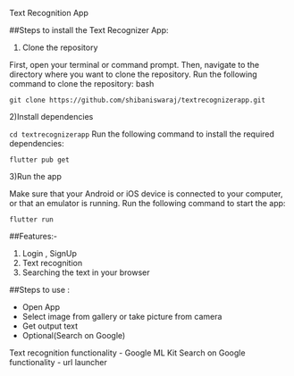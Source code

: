 Text Recognition App

##Steps to install the Text Recognizer App:

1) Clone the repository

First, open your terminal or command prompt.
Then, navigate to the directory where you want to clone the repository.
Run the following command to clone the repository:
bash

```git clone https://github.com/shibaniswaraj/textrecognizerapp.git```


2)Install dependencies

```cd textrecognizerapp```
Run the following command to install the required dependencies:

```flutter pub get```

3)Run the app

Make sure that your Android or iOS device is connected to your computer, or that an emulator is running.
Run the following command to start the app:

```flutter run```

##Features:-

1) Login , SignUp
2) Text recognition
3) Searching the text in your browser

##Steps to use :
- Open App
- Select image from gallery or take picture from camera
- Get output text
- Optional(Search on Google)


Text recognition functionality - Google ML Kit
Search on Google functionality - url launcher
